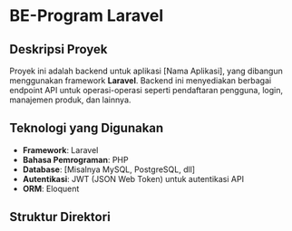 # BE-Program Laravel

## Deskripsi Proyek

Proyek ini adalah backend untuk aplikasi [Nama Aplikasi], yang dibangun menggunakan framework **Laravel**. Backend ini menyediakan berbagai endpoint API untuk operasi-operasi seperti pendaftaran pengguna, login, manajemen produk, dan lainnya.

## Teknologi yang Digunakan

- **Framework**: Laravel
- **Bahasa Pemrograman**: PHP
- **Database**: [Misalnya MySQL, PostgreSQL, dll]
- **Autentikasi**: JWT (JSON Web Token) untuk autentikasi API
- **ORM**: Eloquent

## Struktur Direktori

